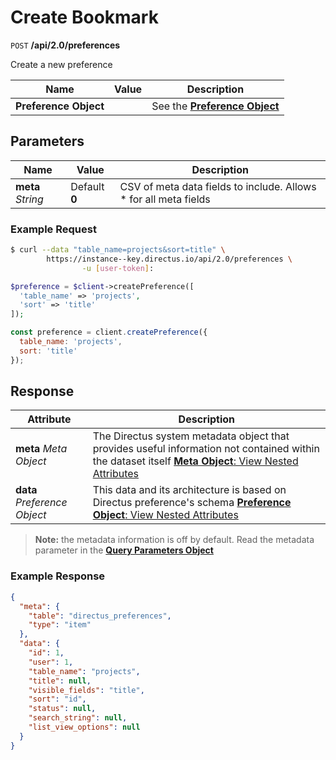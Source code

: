 # Create Bookmark

<span class="request">`POST` **/api/2.0/preferences**</span>

<span class="description">Create a new preference</span>

<span class="arguments">Name</span> | Value | Description
--------------|--------------- | ----------------------
**Preference Object**         |   | See the [**Preference Object**](/overview/objects-model.md#preference-object) 

## Parameters
<span class="arguments">Name</span> | Value | Description
--------------|--------------- | ----------------------
**meta** _String_ |  <span class="default">Default **0**</span>  |  CSV of meta data fields to include. Allows * for all meta fields

### Example Request

```bash
$ curl --data "table_name=projects&sort=title" \
        https://instance--key.directus.io/api/2.0/preferences \
                -u [user-token]:
```

```php
$preference = $client->createPreference([
  'table_name' => 'projects',
  'sort' => 'title'
]);
```

```javascript
const preference = client.createPreference({
  table_name: 'projects',
  sort: 'title'
});
```

## Response

<span class="attributes">Attribute</span> | Description
--------|------------
**meta** _Meta Object_ | The Directus system metadata object that provides useful information not contained within the dataset itself [**Meta Object**: View Nested Attributes](/overview/objects-model.md#meta-object)
**data** _Preference Object_ | <span class="custom">This data and its architecture is based on Directus preference's schema</span> [**Preference Object**: View Nested Attributes](/overview/objects-model.md#preference-object)

> **Note:** the metadata information is off by default. Read the metadata parameter in the [**Query Parameters Object**](/overview/objects-model.md#query-parameters-object)

### Example Response

```json
{
  "meta": {
    "table": "directus_preferences",
    "type": "item"
  },
  "data": {
    "id": 1,
    "user": 1,
    "table_name": "projects",
    "title": null,
    "visible_fields": "title",
    "sort": "id",
    "status": null,
    "search_string": null,
    "list_view_options": null
  }
}
```
